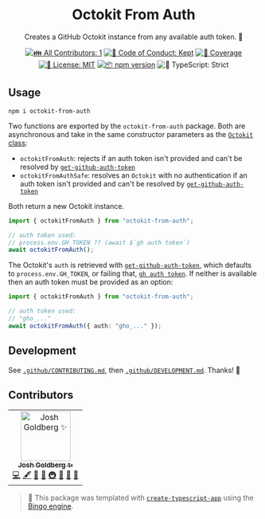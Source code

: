 <h1 align="center">Octokit From Auth</h1>

<p align="center">
	Creates a GitHub Octokit instance from any available auth token.
	🐙
</p>

<p align="center">
	<!-- prettier-ignore-start -->
	<!-- ALL-CONTRIBUTORS-BADGE:START - Do not remove or modify this section -->
	<a href="#contributors" target="_blank"><img alt="👪 All Contributors: 1" src="https://img.shields.io/badge/%F0%9F%91%AA_all_contributors-1-21bb42.svg" /></a>
<!-- ALL-CONTRIBUTORS-BADGE:END -->
	<!-- prettier-ignore-end -->
	<a href="https://github.com/JoshuaKGoldberg/octokit-from-auth/blob/main/.github/CODE_OF_CONDUCT.md" target="_blank"><img alt="🤝 Code of Conduct: Kept" src="https://img.shields.io/badge/%F0%9F%A4%9D_code_of_conduct-kept-21bb42" /></a>
	<a href="https://codecov.io/gh/JoshuaKGoldberg/octokit-from-auth" target="_blank"><img alt="🧪 Coverage" src="https://img.shields.io/codecov/c/github/JoshuaKGoldberg/octokit-from-auth?label=%F0%9F%A7%AA%20coverage" /></a>
	<a href="https://github.com/JoshuaKGoldberg/octokit-from-auth/blob/main/LICENSE.md" target="_blank"><img alt="📝 License: MIT" src="https://img.shields.io/badge/%F0%9F%93%9D_license-MIT-21bb42.svg" /></a>
	<a href="http://npmjs.com/package/octokit-from-auth" target="_blank"><img alt="📦 npm version" src="https://img.shields.io/npm/v/octokit-from-auth?color=21bb42&label=%F0%9F%93%A6%20npm" /></a>
	<img alt="💪 TypeScript: Strict" src="https://img.shields.io/badge/%F0%9F%92%AA_typescript-strict-21bb42.svg" />
</p>

## Usage

```shell
npm i octokit-from-auth
```

Two functions are exported by the `octokit-from-auth` package.
Both are asynchronous and take in the same constructor parameters as the [`Octokit` class](https://github.com/octokit/octokit.js?tab=readme-ov-file#octokit-api-client):

- `octokitFromAuth`: rejects if an auth token isn't provided and can't be resolved by [`get-github-auth-token`](https://github.com/JoshuaKGoldberg/get-github-auth-token)
- `octokitFromAuthSafe`: resolves an `Octokit` with no authentication if an auth token isn't provided and can't be resolved by [`get-github-auth-token`](https://github.com/JoshuaKGoldberg/get-github-auth-token)

Both return a new Octokit instance.

```ts
import { octokitFromAuth } from "octokit-from-auth";

// auth token used:
// process.env.GH_TOKEN ?? (await $`gh auth token`)
await octokitFromAuth();
```

The Octokit's `auth` is retrieved with [`get-github-auth-token`](https://github.com/JoshuaKGoldberg/get-github-auth-token), which defaults to `process.env.GH_TOKEN`, or failing that, [`gh auth token`](https://cli.github.com/manual/gh_auth_token).
If neither is available then an auth token must be provided as an option:

```ts
import { octokitFromAuth } from "octokit-from-auth";

// auth token used:
// "gho_..."
await octokitFromAuth({ auth: "gho_..." });
```

## Development

See [`.github/CONTRIBUTING.md`](./.github/CONTRIBUTING.md), then [`.github/DEVELOPMENT.md`](./.github/DEVELOPMENT.md).
Thanks! 🐙

## Contributors

<!-- spellchecker: disable -->
<!-- ALL-CONTRIBUTORS-LIST:START - Do not remove or modify this section -->
<!-- prettier-ignore-start -->
<!-- markdownlint-disable -->
<table>
  <tbody>
    <tr>
      <td align="center"><a href="http://www.joshuakgoldberg.com/"><img src="https://avatars.githubusercontent.com/u/3335181?v=4?s=100" width="100px;" alt="Josh Goldberg ✨"/><br /><sub><b>Josh Goldberg ✨</b></sub></a><br /><a href="https://github.com/JoshuaKGoldberg/octokit-from-auth/commits?author=JoshuaKGoldberg" title="Code">💻</a> <a href="#content-JoshuaKGoldberg" title="Content">🖋</a> <a href="https://github.com/JoshuaKGoldberg/octokit-from-auth/commits?author=JoshuaKGoldberg" title="Documentation">📖</a> <a href="#ideas-JoshuaKGoldberg" title="Ideas, Planning, & Feedback">🤔</a> <a href="#infra-JoshuaKGoldberg" title="Infrastructure (Hosting, Build-Tools, etc)">🚇</a> <a href="#maintenance-JoshuaKGoldberg" title="Maintenance">🚧</a> <a href="#projectManagement-JoshuaKGoldberg" title="Project Management">📆</a> <a href="#tool-JoshuaKGoldberg" title="Tools">🔧</a></td>
    </tr>
  </tbody>
</table>

<!-- markdownlint-restore -->
<!-- prettier-ignore-end -->

<!-- ALL-CONTRIBUTORS-LIST:END -->
<!-- spellchecker: enable -->

> 💝 This package was templated with [`create-typescript-app`](https://github.com/JoshuaKGoldberg/create-typescript-app) using the [Bingo engine](https://create.bingo).
